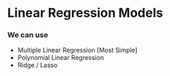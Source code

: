 # Linear Regression Models

### We can use 
- Multiple Linear Regression [Most Simple]
- Polynomial Linear Regression 
- Ridge / Lasso
